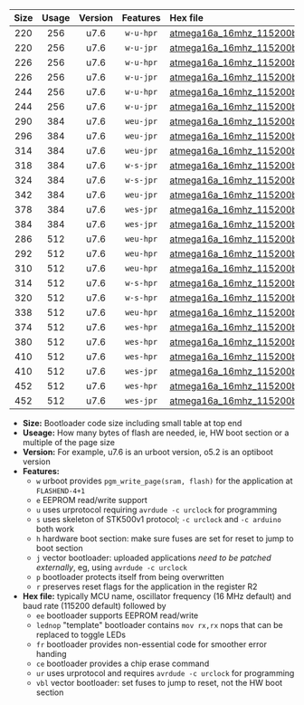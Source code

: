 |Size|Usage|Version|Features|Hex file|
|:-:|:-:|:-:|:-:|:--|
|220|256|u7.6|`w-u-hpr`|[atmega16a_16mhz_115200bps_ur.hex](https://raw.githubusercontent.com/stefanrueger/urboot/main/atmega16a_16mhz_115200bps_ur.hex)|
|220|256|u7.6|`w-u-jpr`|[atmega16a_16mhz_115200bps_ur_vbl.hex](https://raw.githubusercontent.com/stefanrueger/urboot/main/atmega16a_16mhz_115200bps_ur_vbl.hex)|
|226|256|u7.6|`w-u-hpr`|[atmega16a_16mhz_115200bps_lednop_ur.hex](https://raw.githubusercontent.com/stefanrueger/urboot/main/atmega16a_16mhz_115200bps_lednop_ur.hex)|
|226|256|u7.6|`w-u-jpr`|[atmega16a_16mhz_115200bps_lednop_ur_vbl.hex](https://raw.githubusercontent.com/stefanrueger/urboot/main/atmega16a_16mhz_115200bps_lednop_ur_vbl.hex)|
|244|256|u7.6|`w-u-hpr`|[atmega16a_16mhz_115200bps_lednop_fr_ur.hex](https://raw.githubusercontent.com/stefanrueger/urboot/main/atmega16a_16mhz_115200bps_lednop_fr_ur.hex)|
|244|256|u7.6|`w-u-jpr`|[atmega16a_16mhz_115200bps_lednop_fr_ur_vbl.hex](https://raw.githubusercontent.com/stefanrueger/urboot/main/atmega16a_16mhz_115200bps_lednop_fr_ur_vbl.hex)|
|290|384|u7.6|`weu-jpr`|[atmega16a_16mhz_115200bps_ee_ur_vbl.hex](https://raw.githubusercontent.com/stefanrueger/urboot/main/atmega16a_16mhz_115200bps_ee_ur_vbl.hex)|
|296|384|u7.6|`weu-jpr`|[atmega16a_16mhz_115200bps_ee_lednop_ur_vbl.hex](https://raw.githubusercontent.com/stefanrueger/urboot/main/atmega16a_16mhz_115200bps_ee_lednop_ur_vbl.hex)|
|314|384|u7.6|`weu-jpr`|[atmega16a_16mhz_115200bps_ee_lednop_fr_ur_vbl.hex](https://raw.githubusercontent.com/stefanrueger/urboot/main/atmega16a_16mhz_115200bps_ee_lednop_fr_ur_vbl.hex)|
|318|384|u7.6|`w-s-jpr`|[atmega16a_16mhz_115200bps_vbl.hex](https://raw.githubusercontent.com/stefanrueger/urboot/main/atmega16a_16mhz_115200bps_vbl.hex)|
|324|384|u7.6|`w-s-jpr`|[atmega16a_16mhz_115200bps_lednop_vbl.hex](https://raw.githubusercontent.com/stefanrueger/urboot/main/atmega16a_16mhz_115200bps_lednop_vbl.hex)|
|342|384|u7.6|`weu-jpr`|[atmega16a_16mhz_115200bps_ee_lednop_fr_ce_ur_vbl.hex](https://raw.githubusercontent.com/stefanrueger/urboot/main/atmega16a_16mhz_115200bps_ee_lednop_fr_ce_ur_vbl.hex)|
|378|384|u7.6|`wes-jpr`|[atmega16a_16mhz_115200bps_ee_vbl.hex](https://raw.githubusercontent.com/stefanrueger/urboot/main/atmega16a_16mhz_115200bps_ee_vbl.hex)|
|384|384|u7.6|`wes-jpr`|[atmega16a_16mhz_115200bps_ee_lednop_vbl.hex](https://raw.githubusercontent.com/stefanrueger/urboot/main/atmega16a_16mhz_115200bps_ee_lednop_vbl.hex)|
|286|512|u7.6|`weu-hpr`|[atmega16a_16mhz_115200bps_ee_ur.hex](https://raw.githubusercontent.com/stefanrueger/urboot/main/atmega16a_16mhz_115200bps_ee_ur.hex)|
|292|512|u7.6|`weu-hpr`|[atmega16a_16mhz_115200bps_ee_lednop_ur.hex](https://raw.githubusercontent.com/stefanrueger/urboot/main/atmega16a_16mhz_115200bps_ee_lednop_ur.hex)|
|310|512|u7.6|`weu-hpr`|[atmega16a_16mhz_115200bps_ee_lednop_fr_ur.hex](https://raw.githubusercontent.com/stefanrueger/urboot/main/atmega16a_16mhz_115200bps_ee_lednop_fr_ur.hex)|
|314|512|u7.6|`w-s-hpr`|[atmega16a_16mhz_115200bps.hex](https://raw.githubusercontent.com/stefanrueger/urboot/main/atmega16a_16mhz_115200bps.hex)|
|320|512|u7.6|`w-s-hpr`|[atmega16a_16mhz_115200bps_lednop.hex](https://raw.githubusercontent.com/stefanrueger/urboot/main/atmega16a_16mhz_115200bps_lednop.hex)|
|338|512|u7.6|`weu-hpr`|[atmega16a_16mhz_115200bps_ee_lednop_fr_ce_ur.hex](https://raw.githubusercontent.com/stefanrueger/urboot/main/atmega16a_16mhz_115200bps_ee_lednop_fr_ce_ur.hex)|
|374|512|u7.6|`wes-hpr`|[atmega16a_16mhz_115200bps_ee.hex](https://raw.githubusercontent.com/stefanrueger/urboot/main/atmega16a_16mhz_115200bps_ee.hex)|
|380|512|u7.6|`wes-hpr`|[atmega16a_16mhz_115200bps_ee_lednop.hex](https://raw.githubusercontent.com/stefanrueger/urboot/main/atmega16a_16mhz_115200bps_ee_lednop.hex)|
|410|512|u7.6|`wes-hpr`|[atmega16a_16mhz_115200bps_ee_lednop_fr.hex](https://raw.githubusercontent.com/stefanrueger/urboot/main/atmega16a_16mhz_115200bps_ee_lednop_fr.hex)|
|410|512|u7.6|`wes-jpr`|[atmega16a_16mhz_115200bps_ee_lednop_fr_vbl.hex](https://raw.githubusercontent.com/stefanrueger/urboot/main/atmega16a_16mhz_115200bps_ee_lednop_fr_vbl.hex)|
|452|512|u7.6|`wes-hpr`|[atmega16a_16mhz_115200bps_ee_lednop_fr_ce.hex](https://raw.githubusercontent.com/stefanrueger/urboot/main/atmega16a_16mhz_115200bps_ee_lednop_fr_ce.hex)|
|452|512|u7.6|`wes-jpr`|[atmega16a_16mhz_115200bps_ee_lednop_fr_ce_vbl.hex](https://raw.githubusercontent.com/stefanrueger/urboot/main/atmega16a_16mhz_115200bps_ee_lednop_fr_ce_vbl.hex)|

- **Size:** Bootloader code size including small table at top end
- **Useage:** How many bytes of flash are needed, ie, HW boot section or a multiple of the page size
- **Version:** For example, u7.6 is an urboot version, o5.2 is an optiboot version
- **Features:**
  + `w` urboot provides `pgm_write_page(sram, flash)` for the application at `FLASHEND-4+1`
  + `e` EEPROM read/write support
  + `u` uses urprotocol requiring `avrdude -c urclock` for programming
  + `s` uses skeleton of STK500v1 protocol; `-c urclock` and `-c arduino` both work
  + `h` hardware boot section: make sure fuses are set for reset to jump to boot section
  + `j` vector bootloader: uploaded applications *need to be patched externally*, eg, using `avrdude -c urclock`
  + `p` bootloader protects itself from being overwritten
  + `r` preserves reset flags for the application in the register R2
- **Hex file:** typically MCU name, oscillator frequency (16 MHz default) and baud rate (115200 default) followed by
  + `ee` bootloader supports EEPROM read/write
  + `lednop` "template" bootloader contains `mov rx,rx` nops that can be replaced to toggle LEDs
  + `fr` bootloader provides non-essential code for smoother error handing
  + `ce` bootloader provides a chip erase command
  + `ur` uses urprotocol and requires `avrdude -c urclock` for programming
  + `vbl` vector bootloader: set fuses to jump to reset, not the HW boot section
